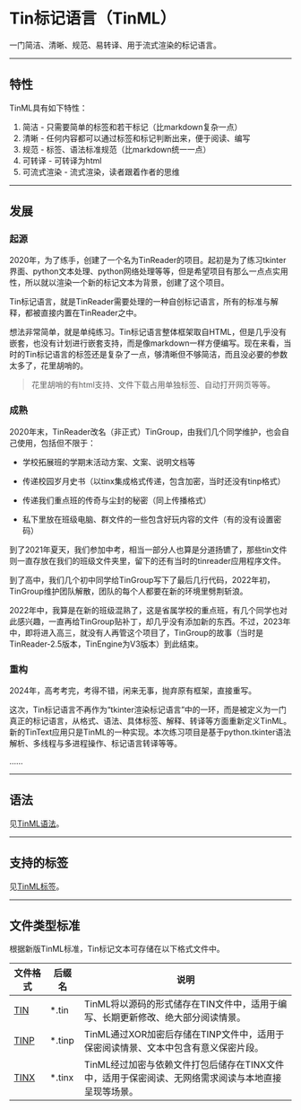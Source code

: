 # Tin标记语言（TinML）

一门简洁、清晰、规范、易转译、用于流式渲染的标记语言。

---

## 特性

TinML具有如下特性：

1. 简洁 - 只需要简单的标签和若干标记（比markdown复杂一点）
2. 清晰 - 任何内容都可以通过标签和标记判断出来，便于阅读、编写
3. 规范 - 标签、语法标准规范（比markdown统一一点）
4. 可转译 - 可转译为html
5. 可流式渲染 - 流式渲染，读者跟着作者的思维

---

## 发展

### 起源

2020年，为了练手，创建了一个名为TinReader的项目。起初是为了练习tkinter界面、python文本处理、python网络处理等等，但是希望项目有那么一点点实用性，所以就以渲染一个新的标记文本为背景，创建了这个项目。

Tin标记语言，就是TinReader需要处理的一种自创标记语言，所有的标准与解释，都被直接内置在TinReader之中。

想法非常简单，就是单纯练习。Tin标记语言整体框架取自HTML，但是几乎没有嵌套，也没有计划进行嵌套支持，而是像markdown一样方便编写。现在来看，当时的Tin标记语言的标签还是复杂了一点，够清晰但不够简洁，而且没必要的参数太多了，花里胡哨的。

> 花里胡哨的有html支持、文件下载占用单独标签、自动打开网页等等。

### 成熟

2020年末，TinReader改名（非正式）TinGroup，由我们几个同学维护，也会自己使用，包括但不限于：

- 学校拓展班的学期末活动方案、文案、说明文档等

- 传递校园岁月史书（以tinx集成格式传递，包含加密，当时还没有tinp格式）

- 传递我们重点班的传奇与尘封的秘密（同上传播格式）

- 私下里放在班级电脑、群文件的一些包含好玩内容的文件（有的没有设置密码）

到了2021年夏天，我们参加中考，相当一部分人也算是分道扬镳了，那些tin文件则一直存放在我们的班级文件夹里，留下的还有当时的tinreader应用程序文件。

到了高中，我们几个初中同学给TinGroup写下了最后几行代码，2022年初，TinGroup维护团队解散，团队的每个人都要在新的环境里劈荆斩浪。

2022年中，我算是在新的班级混熟了，这是省属学校的重点班，有几个同学也对此感兴趣，一直再给TinGroup贴补丁，却几乎没有添加新的东西。不过，2023年中，即将进入高三，就没有人再管这个项目了，TinGroup的故事（当时是TinReader-2.5版本，TinEngine为V3版本）到此结束。

### 重构

2024年，高考考完，考得不错，闲来无事，抛弃原有框架，直接重写。

这次，Tin标记语言不再作为“tkinter渲染标记语言”中的一环，而是被定义为一门真正的标记语言，从格式、语法、具体标签、解释、转译等方面重新定义TinML。新的TinText应用只是TinML的一种实现。本次练习项目是基于python.tkinter语法解析、多线程与多进程操作、标记语言转译等等。

……

---

## 语法

见[TinML语法](gram)。

---

## 支持的标签

见[TinML标签](tags)。

---

## 文件类型标准

根据新版TinML标准，Tin标记文本可存储在以下格式文件中。

| 文件格式             | 后缀名     | 说明                                                     |
| ---------------- | ------- | ------------------------------------------------------ |
| [TIN](fileTIN)   | \*.tin  | TinML将以源码的形式储存在TIN文件中，适用于编写、长期更新修改、绝大部分阅读情景。           |
| [TINP](fileTINP) | \*.tinp | TinML通过XOR加密后存储在TINP文件中，适用于保密阅读情景、文本中包含有意义保密片段。        |
| [TINX](fileTINX) | \*.tinx | TinML经过加密与依赖文件打包后储存在TINX文件中，适用于保密阅读、无网络需求阅读与本地直接呈现等场景。 |

> 
